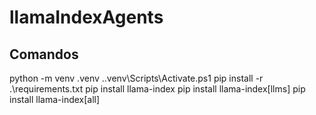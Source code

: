 # llamaIndexAgents

## Comandos
python -m venv .venv
.\.venv\Scripts\Activate.ps1 
pip install -r .\requirements.txt
pip install llama-index
pip install llama-index[llms]
pip install llama-index[all]
